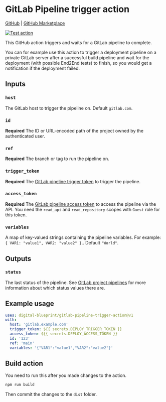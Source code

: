 # GitLab Pipeline trigger action

[GitHub](https://github.com/digital-blueprint/gitlab-pipeline-trigger-action) |
[GitHub Marketplace](https://github.com/marketplace/actions/gitlab-pipeline-trigger)

[![Test action](https://github.com/digital-blueprint/gitlab-pipeline-trigger-action/actions/workflows/main.yml/badge.svg)](https://github.com/digital-blueprint/gitlab-pipeline-trigger-action/actions/workflows/main.yml)

This GitHub action triggers and waits for a GitLab pipeline to complete.

You can for example use this action to trigger a deployment pipeline on a private GitLab server
after a successful build pipeline and wait for the deployment (with possible End2End tests) to finish,
so you would get a notification if the deployment failed.

## Inputs

### `host`

The GitLab host to trigger the pipeline on. Default `gitlab.com`.

### `id`

**Required** The ID or URL-encoded path of the project owned by the authenticated user.

### `ref`

**Required** The branch or tag to run the pipeline on.

### `trigger_token`

**Required** The [GitLab pipeline trigger token](https://docs.gitlab.com/ee/ci/triggers/index.html#create-a-trigger-token)
to trigger the pipeline.

### `access_token`

**Required** The [GitLab pipeline access token](https://gitlab.tugraz.at/help/user/project/settings/project_access_tokens)
to access the pipeline via the API. You need the `read_api` and `read_repository` scopes with `Guest` role for this token.

### `variables`

A map of key-valued strings containing the pipeline variables. For example: `{ VAR1: "value1", VAR2: "value2" }`.. Default `"World"`.

## Outputs

### `status`

The last status of the pipeline. See [GitLab project pipelines](https://docs.gitlab.com/ee/api/pipelines.html#list-project-pipelines)
for more information about which status values there are.

## Example usage

```yaml
uses: digital-blueprint/gitlab-pipeline-trigger-action@v1
with:
  host: 'gitlab.example.com'
  trigger_token: ${{ secrets.DEPLOY_TRIGGER_TOKEN }}
  access_token: ${{ secrets.DEPLOY_ACCESS_TOKEN }}
  id: '123'
  ref: 'main'
  variables: '{"VAR1":"value1","VAR2":"value2"}'
```

## Build action

You need to run this after you made changes to the action.

```bash
npm run build
```

Then commit the changes to the `dist` folder.
